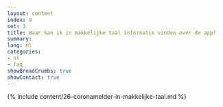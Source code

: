 ```yaml
---
layout: content
index: 9
set: 3
title: Waar kan ik in makkelijke taal informatie vinden over de app?
summary: 
lang: nl
categories:
- nl
- faq
showBreadCrumbs: true
showContact: true
---
```

{% include content/26-coronamelder-in-makkelijke-taal.md %}
